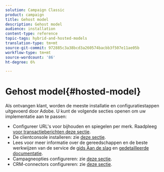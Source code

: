 ```yaml
---
solution: Campaign Classic
product: campaign
title: Gehost model
description: Gehost model
audience: installation
content-type: reference
topic-tags: hybrid-and-hosted-models
translation-type: tm+mt
source-git-commit: 972885c3a38bcd3a260574bacbb3f507e11ae05b
workflow-type: tm+mt
source-wordcount: '86'
ht-degree: 6%

---
```



# Gehost model{#hosted-model}

Als ontvangen klant, worden de meeste installatie en configuratiestappen uitgevoerd door Adobe. U kunt de volgende secties openen om uw implementatie aan te passen:

* Configureer URL&#39;s voor bijhouden en spiegelen per merk. Raadpleeg [voor transactieberichten deze sectie](../../message-center/using/configuring-multibranding.md).
* De clientconsole installeren: zie [deze sectie](../../installation/using/installing-the-client-console.md).
* Lees voor meer informatie over de gereedschappen en de beste werkwijzen van de service de [gids Aan de slag](../../delivery/using/deliverability-key-points.md) en [gedetailleerde documentatie](../../delivery/using/about-deliverability.md).
* Campagneopties configureren: zie [deze sectie](../../installation/using/configuring-campaign-options.md).
* CRM-connectors configureren: zie [deze sectie](../../platform/using/crm-connectors.md).

